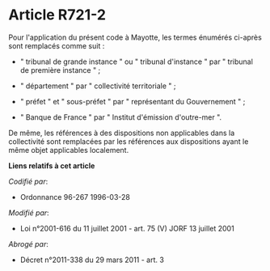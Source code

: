 # Article R721-2

Pour l'application du présent code à Mayotte, les termes énumérés ci-après sont remplacés comme suit :

- " tribunal de grande instance " ou " tribunal d'instance " par " tribunal de première instance " ;

- " département " par " collectivité territoriale " ;

- " préfet " et " sous-préfet " par " représentant du Gouvernement " ;

- " Banque de France " par " Institut d'émission d'outre-mer ".

De même, les références à des dispositions non applicables dans la collectivité sont remplacées par les références aux
dispositions ayant le même objet applicables localement.

**Liens relatifs à cet article**

_Codifié par_:

  - Ordonnance 96-267 1996-03-28

_Modifié par_:

  - Loi n°2001-616 du 11 juillet 2001 - art. 75 (V) JORF 13 juillet 2001

_Abrogé par_:

  - Décret n°2011-338 du 29 mars 2011 - art. 3
